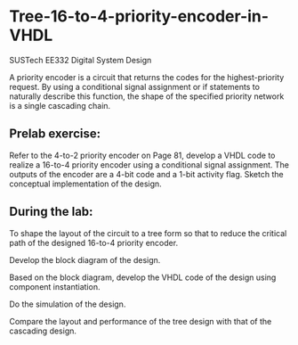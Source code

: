 # Tree-16-to-4-priority-encoder-in-VHDL
SUSTech EE332 Digital System Design 

A priority encoder is a circuit that returns the codes for the highest-priority request. By using a
conditional signal assignment or if statements to naturally describe this function, the shape of the specified priority network is a single cascading chain.

## Prelab exercise:
Refer to the 4-to-2 priority encoder on Page 81, develop a VHDL code to realize a 16-to-4 priority
encoder using a conditional signal assignment. The outputs of the encoder are a 4-bit code and a 1-bit activity flag. Sketch the conceptual implementation of the design.

## During the lab:
To shape the layout of the circuit to a tree form so that to reduce the critical path of the designed 16-to-4 priority encoder.

Develop the block diagram of the design.

Based on the block diagram, develop the VHDL code of the design using component instantiation.

Do the simulation of the design.

Compare the layout and performance of the tree design with that of the cascading design.
